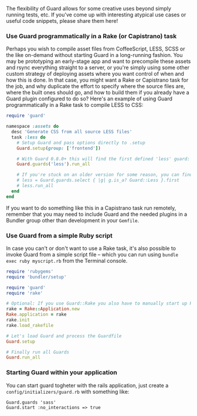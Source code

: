 The flexibility of Guard allows for some creative uses beyond simply running tests, etc. If you've come up with interesting atypical use cases or useful code snippets, please share them here!

### Use Guard programmatically in a Rake (or Capistrano) task

Perhaps you wish to compile asset files from CoffeeScript, LESS, SCSS or the like on-demand without starting Guard in a long-running fashion. You may be prototyping an early-stage app and want to precompile these assets and rsync everything straight to a server, or you're simply using some other custom strategy of deploying assets where you want control of when and how this is done. In that case, you might want a Rake or Capistrano task for the job, and why duplicate the effort to specify where the source files are, where the built ones should go, and how to build them if you already have a Guard plugin configured to do so? Here's an example of using Guard programmatically in a Rake task to compile LESS to CSS:

```ruby
require 'guard'

namespace :assets do
  desc 'Generate CSS from all source LESS files'
  task :less do
    # Setup Guard and pass options directly to .setup
    Guard.setup(group: ['frontend'])

    # With Guard 0.8.0+ this will find the first defined 'less' guard:
    Guard.guards('less').run_all

    # If you're stuck on an older version for some reason, you can find manually:
    # less = Guard.guards.select { |g| g.is_a? Guard::Less }.first
    # less.run_all
  end
end
```

If you want to do something like this in a Capistrano task run remotely, remember that you may need to include Guard and the needed plugins in a Bundler group other than development in your `Gemfile`.

### Use Guard from a simple Ruby script

In case you can't or don't want to use a Rake task, it's also possible to invoke Guard from a simple script file – which you can run using `bundle exec ruby myscript.rb` from the Terminal console.

```ruby
require 'rubygems'
require 'bundler/setup'

require 'guard'
require 'rake'

# Optional: If you use Guard::Rake you also have to manually start up Rake to be able to process the Rakefile
rake = Rake::Application.new
Rake.application = rake
rake.init
rake.load_rakefile

# Let's load Guard and process the Guardfile
Guard.setup

# Finally run all Guards
Guard.run_all
```

### Starting Guard within your application

You can start guard togheter with the rails application, just create a `config/initializers/guard.rb` with something like:

    Guard.guards 'sass'
    Guard.start :no_interactions => true
